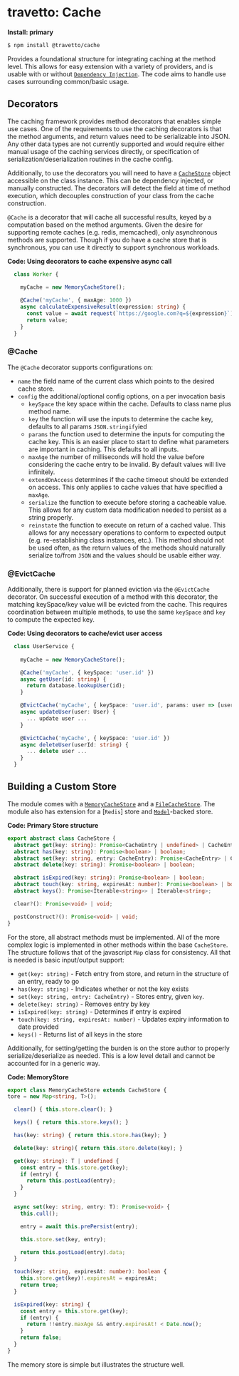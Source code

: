 travetto: Cache
===

**Install: primary**
```bash
$ npm install @travetto/cache
```

Provides a foundational structure for integrating caching at the method level.  This allows for easy extension with a variety of providers, and is usable with or without [`Dependency Injection`](https://github.com/travetto/travetto/tree/master/module/di).  The code aims to handle use cases surrounding common/basic usage.

## Decorators
The caching framework provides method decorators that enables simple use cases.  One of the requirements to use the caching decorators is that the method arguments, and return values need to be serializable into JSON.  Any other data types are not currently supported and would require either manual usage of the caching services directly, or specification of serialization/deserialization routines in the cache config.

Additionally, to use the decorators you will need to have a [`CacheStore`](./src/store/types.ts) object accessible on the class instance. This can be dependency injected, or manually constructed. The decorators will detect the field at time of method execution, which decouples construction of your class from the cache construction.

`@Cache` is a decorator that will cache all successful results, keyed by a computation based on the method arguments.  Given the desire for supporting remote caches (e.g. redis, memcached), only asynchronous methods are supported. Though if you do have a cache store that is synchronous, you can use it directly to support synchronous workloads.

**Code: Using decorators to cache expensive async call**
```typescript
  class Worker {
    
    myCache = new MemoryCacheStore();

    @Cache('myCache', { maxAge: 1000 })
    async calculateExpensiveResult(expression: string) {
      const value = await request(`https://google.com?q=${expression}`);
      return value;
    }
  }
```

### @Cache
The `@Cache` decorator supports configurations on:
* `name` the field name of the current class which points to the desired cache store.
* `config` the additional/optional config options, on a per invocation basis
  * `keySpace` the key space within the cache.  Defaults to class name plus method name.
  * `key` the function  will use the inputs to determine the cache key, defaults to all params `JSON.stringify`ied
  * `params` the function used to determine the inputs for computing the cache key.  This is an easier place to start to define what parameters are important in caching. This defaults to all inputs.
  * `maxAge` the number of milliseconds will hold the value before considering the cache entry to be invalid.  By default values will live infinitely.
  * `extendOnAccess` determines if the cache timeout should be extended on access.  This only applies to cache values that have specified a `maxAge`.
  * `serialize` the function to execute before storing a cacheable value.  This allows for any custom data modification needed to persist as a string properly. 
  * `reinstate` the function to execute on return of a cached value.  This allows for any necessary operations to conform to expected output (e.g. re-establishing class instances, etc.).  This method should not be used often, as the return values of the methods should naturally serialize to/from `JSON` and the values should be usable either way.

### @EvictCache

Additionally, there is support for planned eviction via the `@EvictCache` decorator.  On successful execution of a method with this decorator, the matching keySpace/key value will be evicted from the cache.  This requires coordination between multiple methods, to use the same `keySpace` and `key` to compute the expected key.

**Code: Using decorators to cache/evict user access**
```typescript
  class UserService {
    
    myCache = new MemoryCacheStore();

    @Cache('myCache', { keySpace: 'user.id' })
    async getUser(id: string) {
      return database.lookupUser(id);
    }

    @EvictCache('myCache', { keySpace: 'user.id', params: user => [user.id] })
    async updateUser(user: User) {
      ... update user ...
    }

    @EvictCache('myCache', { keySpace: 'user.id' })
    async deleteUser(userId: string) {
      ... delete user ...
    }
  }
```


## Building a Custom Store
The module comes with a [`MemoryCacheStore`](./src/store/memory.ts) and a [`FileCacheStore`](./src/store/file.ts). The module also has extension for a [`Redis`] store and [`Model`](https://github.com/travetto/travetto/tree/master/module/model)-backed store.  

**Code: Primary Store structure**
```typescript
export abstract class CacheStore {
  abstract get(key: string): Promise<CacheEntry | undefined> | CacheEntry | undefined;
  abstract has(key: string): Promise<boolean> | boolean;
  abstract set(key: string, entry: CacheEntry): Promise<CacheEntry> | CacheEntry;
  abstract delete(key: string): Promise<boolean> | boolean;

  abstract isExpired(key: string): Promise<boolean> | boolean;
  abstract touch(key: string, expiresAt: number): Promise<boolean> | boolean;
  abstract keys(): Promise<Iterable<string>> | Iterable<string>;

  clear?(): Promise<void> | void;

  postConstruct?(): Promise<void> | void;
}
```

For the store, all abstract methods must be implemented. All of the more complex logic is implemented in other methods within the base `CacheStore`.   The structure follows that of the javascript `Map` class for consistency. All that is needed is basic input/output support:

* `get(key: string)` - Fetch entry from store, and return in the structure of an entry, ready to go
* `has(key: string)` - Indicates whether or not the key exists
* `set(key: string, entry: CacheEntry)` - Stores entry, given `key`.  
* `delete(key: string)` - Removes entry by key
* `isExpired(key: string)` - Determines if entry is expired
* `touch(key: string, expiresAt: number)` - Updates expiry information to date provided
* `keys()` - Returns list of all keys in the store

Additionally, for setting/getting the burden is on the store author to properly serialize/deserialize as needed.  This is a low level detail and cannot be accounted for in a generic way.

**Code: MemoryStore**
```typescript
export class MemoryCacheStore extends CacheStore {
tore = new Map<string, T>();

  clear() { this.store.clear(); }

  keys() { return this.store.keys(); }

  has(key: string) { return this.store.has(key); }

  delete(key: string){ return this.store.delete(key); }

  get(key: string): T | undefined {
    const entry = this.store.get(key);
    if (entry) {
      return this.postLoad(entry);
    }
  }

  async set(key: string, entry: T): Promise<void> {
    this.cull();

    entry = await this.prePersist(entry);

    this.store.set(key, entry);

    return this.postLoad(entry).data;
  }

  touch(key: string, expiresAt: number): boolean {
    this.store.get(key)!.expiresAt = expiresAt;
    return true;
  }

  isExpired(key: string) {
    const entry = this.store.get(key);
    if (entry) {
      return !!entry.maxAge && entry.expiresAt! < Date.now();
    }
    return false;
  }
}
```

The memory store is simple but illustrates the structure well.